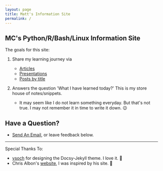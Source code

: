 ```yaml
---
layout: page
title: Matt's Information Site
permalink: /
---
```


## MC's Python/R/Bash/Linux Information Site

The goals for this site:

1. Share my learning journey via
   - [Articles](docs)
   - [Presentations](docs/mcc-presentations)
   - [Posts by title](archive)

2. Answers the question 'What I have learned today?' This is my store house of notes/snippets. 
   - It may seem like I do not learn something everyday. But that's not true. I may not remember it in time to write it down. 😉

## Have a Question?

- <a href="mailto:matt.curcio.ri@gmail.com?subject=A question from the web">Send An Email</a>, or leave feedback below.

---

Special Thanks To:  
- [vsoch](https://vsoch.github.io/docsy-jekyll/) for designing the Docsy-Jekyll theme. I love it. 👏  
- Chris Albon's [website](https://chrisalbon.com), I was inspired by his site. 👏 
